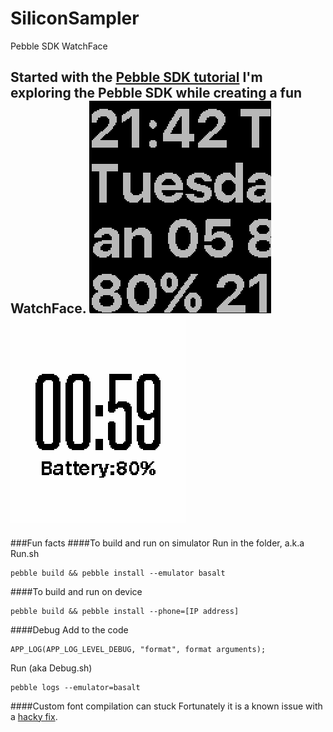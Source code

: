 # SiliconSampler
Pebble SDK WatchFace

Started with the [Pebble SDK tutorial](https://developer.getpebble.com/blog/2014/06/10/Pebble-SDK-Tutorial-1/) I'm exploring the Pebble SDK while creating a fun WatchFace.
![Version1](Version1.png)![Version1](Version2.png)
---
###Fun facts
####To build and run on simulator
Run in the folder, a.k.a Run.sh

	pebble build && pebble install --emulator basalt

####To build and run on device

	pebble build && pebble install --phone=[IP address]

####Debug
Add to the code

	APP_LOG(APP_LOG_LEVEL_DEBUG, "format", format arguments);
	
Run (aka Debug.sh)

	pebble logs --emulator=basalt

####Custom font compilation can stuck
Fortunately it is a known issue with a [hacky fix](https://forums.getpebble.com/discussion/30424/pebble-build-stopped-around-building-resources).